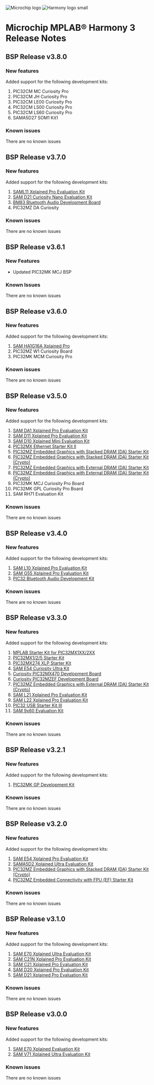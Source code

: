 ![Microchip logo](https://raw.githubusercontent.com/wiki/Microchip-MPLAB-Harmony/Microchip-MPLAB-Harmony.github.io/images/microchip_logo.png)
![Harmony logo small](https://raw.githubusercontent.com/wiki/Microchip-MPLAB-Harmony/Microchip-MPLAB-Harmony.github.io/images/microchip_mplab_harmony_logo_small.png)

# Microchip MPLAB® Harmony 3 Release Notes
## BSP Release v3.8.0
### New features

Added support for the following development kits:
1. PIC32CM MC Curiosity Pro
2. PIC32CM JH Curiosity Pro
3. PIC32CM LE00 Curiosity Pro
4. PIC32CM LS00 Curiosity Pro
5. PIC32CM LS60 Curiosity Pro
6. SAMA5D27 SOM1 Kit1

### Known issues

There are no known issues

## BSP Release v3.7.0
### New features

Added support for the following development kits:
1. [SAML11 Xplained Pro Evaluation Kit](https://www.microchip.com/DevelopmentTools/ProductDetails/dm320205)
2. [SAM D21 Curiosity Nano Evaluation Kit](https://www.microchip.com/developmenttools/ProductDetails/DM320119)
3. [BM83 Bluetooth Audio Development Board](https://www.microchip.com/developmenttools/ProductDetails/DM164152)
4. PIC32MZ DA Curiosity

### Known issues

There are no known issues


## BSP Release v3.6.1
### New Features
- Updated PIC32MK MCJ BSP 

### Known Issues

There are no known issues 

## BSP Release v3.6.0
### New features

Added support for the following development kits:
1. [SAM HA1G16A Xplained Pro](https://www.microchip.com/DevelopmentTools/ProductDetails/PartNO/ATSAMHA1G16A-XPRO)
2. PIC32MZ W1 Curiosity Board
3. PIC32MK MCM Curiosity Pro

### Known issues

There are no known issues

## BSP Release v3.5.0
### New features

Added support for the following development kits:

1. [SAM DA1 Xplained Pro Evaluation Kit](https://www.microchip.com/DevelopmentTools/ProductDetails/PartNO/ATSAMDA1-XPRO)
2. [SAM D11 Xplained Pro Evaluation Kit](https://www.microchip.com/developmenttools/ProductDetails/atsamd11-xpro)
3. [SAM D10 Xplained Mini Evaluation Kit](https://www.microchip.com/DevelopmentTools/ProductDetails/PartNO/ATSAMD10-XMINI)
4. [PIC32MX Ethernet Starter Kit II](https://www.microchip.com/DevelopmentTools/ProductDetails/dm320004-2)
5. [PIC32MZ Embedded Graphics with Stacked DRAM (DA) Starter Kit](https://www.microchip.com/Developmenttools/ProductDetails/DM320010)
6. [PIC32MZ Embedded Graphics with Stacked DRAM (DA) Starter Kit (Crypto)](https://www.microchip.com/Developmenttools/ProductDetails/DM320010-C)
7. [PIC32MZ Embedded Graphics with External DRAM (DA) Starter Kit](https://www.microchip.com/Developmenttools/ProductDetails/DM320008)
8. [PIC32MZ Embedded Graphics with External DRAM (DA) Starter Kit (Crypto)](https://www.microchip.com/Developmenttools/ProductDetails/DM320008-C)
9. PIC32MK MCJ Curiosity Pro Board
10. PIC32MK GPL Curiosity Pro Board
11. SAM RH71 Evaluation Kit

### Known issues

There are no known issues


## BSP Release v3.4.0
### New features

Added support for the following development kits:

1. [SAM L10 Xplained Pro Evaluation Kit](https://www.microchip.com/DevelopmentTools/ProductDetails/dm320204)
2. [SAM G55 Xplained Pro Evaluation Kit](https://www.microchip.com/developmenttools/ProductDetails/atsamg55-xpro)
3. [PIC32 Bluetooth Audio Development Kit](https://www.microchip.com/Developmenttools/ProductDetails/DV320032)

### Known issues

There are no known issues

## BSP Release v3.3.0
### New features

Added support for the following development kits:

1. [MPLAB Starter Kit for PIC32MX1XX/2XX](https://www.microchip.com/DevelopmentTools/ProductDetails/DM320013)
2. [PIC32MX1/2/5 Starter Kit](https://www.microchip.com/DevelopmentTools/ProductDetails/DM320100)
3. [PIC32MX274 XLP Starter Kit](https://www.microchip.com/DevelopmentTools/ProductDetails/DM320105)
4. [SAM E54 Curiosity Ultra Kit](https://www.microchip.com/Developmenttools/ProductDetails/DM320210)
5. [Curiosity PIC32MX470 Development Board](https://www.microchip.com/Developmenttools/ProductDetails/DM320103)
6. [Curiosity PIC32MZEF Development Board](https://www.microchip.com/Developmenttools/ProductDetails/DM320209)
7. [PIC32MZ Embedded Graphics with External DRAM (DA) Starter Kit (Crypto)](https://www.microchip.com/Developmenttools/ProductDetails/DM320008-C)
8. [SAM L21 Xplained Pro Evaluation Kit](https://www.microchip.com/Developmenttools/ProductDetails/ATSAML21-XPRO-B)
9. [SAM L22 Xplained Pro Evaluation Kit](https://www.microchip.com/Developmenttools/ProductDetails/ATSAML22-XPRO-B)
10. [PIC32 USB Starter Kit III](https://www.microchip.com/Developmenttools/ProductDetails/DM320003-3)
11. [SAM 9x60 Evaluation Kit](https://www.microchip.com/design-centers/32-bit-mpus)

### Known issues

There are no known issues

## BSP Release v3.2.1
### New features

Added support for the following development kits:

1. [PIC32MK GP Development Kit](https://www.microchip.com/Developmenttools/ProductDetails/DM320106)

### Known issues

There are no known issues

## BSP Release v3.2.0
### New features

Added support for the following development kits:

1. [SAM E54 Xplained Pro Evaluation Kit](https://www.microchip.com/developmenttools/ProductDetails/ATSAME54-XPRO)
1. [SAMA5D2 Xplained Ultra Evaluation Kit](https://www.microchip.com/Developmenttools/ProductDetails/ATSAMA5D2C-XULT)
1. [PIC32MZ Embedded Graphics with Stacked DRAM (DA) Starter Kit (Crypto)](https://www.microchip.com/DevelopmentTools/ProductDetails/DM320010-C)
1. [PIC32MZ Embedded Connectivity with FPU (EF) Starter Kit](https://www.microchip.com/Developmenttools/ProductDetails/DM320007)

### Known issues

There are no known issues

## BSP Release v3.1.0
### New features

Added support for the following development kits:

1. [SAM E70 Xplained Ultra Evaluation Kit](https://www.microchip.com/DevelopmentTools/ProductDetails/PartNO/DM320113)
1. [SAM C21N Xplained Pro Evaluation Kit](https://www.microchip.com/developmenttools/ProductDetails/atsamc21n-xpro)
1. [SAM C21 Xplained Pro Evaluation Kit](https://www.microchip.com/developmenttools/ProductDetails/ATSAMC21-XPRO)
1. [SAM D20 Xplained Pro Evaluation Kit](https://www.microchip.com/DevelopmentTools/ProductDetails.aspx?PartNO=ATSAMD20-XPRO)
1. [SAM D21 Xplained Pro Evaluation Kit](https://www.microchip.com/DevelopmentTools/ProductDetails.aspx?PartNO=ATSAMD21-XPRO)

### Known issues

There are no known issues

## BSP Release v3.0.0
### New features

Added support for the following development kits:

1. [SAM E70 Xplained Evaluation Kit](https://www.microchip.com/developmenttools/ProductDetails/atsame70-xpld)
1. [SAM V71 Xplained Ultra Evaluation Kit](https://www.microchip.com/DevelopmentTools/ProductDetails.aspx?PartNO=ATSAMV71-XULT)

### Known issues

There are no known issues
